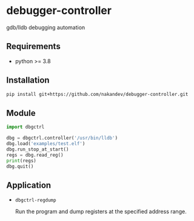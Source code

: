 # debugger-controller
gdb/lldb debugging automation

## Requirements

* python >= 3.8

## Installation

```sh
pip install git+https://github.com/nakandev/debugger-controller.git
```

## Module

```python
import dbgctrl

dbg = dbgctrl.controller('/usr/bin/lldb')
dbg.load('examples/test.elf')
dbg.run_stop_at_start()
regs = dbg.read_reg()
print(regs)
dbg.quit()
```

## Application

* `dbgctrl-regdump`

  Run the program and dump registers at the specified address range.
